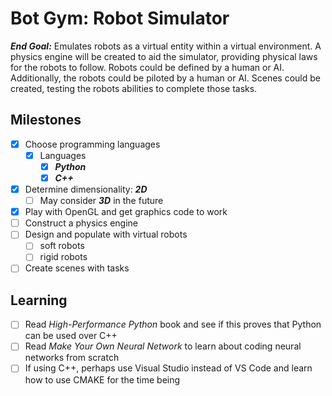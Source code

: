 # Bot Gym: Robot Simulator
***End Goal:*** Emulates robots as a virtual entity within a virtual environment.  A physics engine will be created to aid the simulator, providing physical laws for the robots to follow.  Robots could be defined by a human or AI.  Additionally, the robots could be piloted by a human or AI.  Scenes could be created, testing the robots abilities to complete those tasks.

## Milestones
- [x] Choose programming languages
  - [x] Languages
    - [x] ***Python***
    - [x] ***C++***
- [x] Determine dimensionality: ***2D***
  - [ ] May consider ***3D*** in the future
- [x] Play with OpenGL and get graphics code to work
- [ ] Construct a physics engine
- [ ] Design and populate with virtual robots
  - [ ] soft robots
  - [ ] rigid robots
- [ ] Create scenes with tasks

## Learning
- [ ] Read *High-Performance Python* book and see if this proves that Python can be used over C++
- [ ] Read *Make Your Own Neural Network* to learn about coding neural networks from scratch
- [ ] If using C++, perhaps use Visual Studio instead of VS Code and learn how to use CMAKE for the time being
